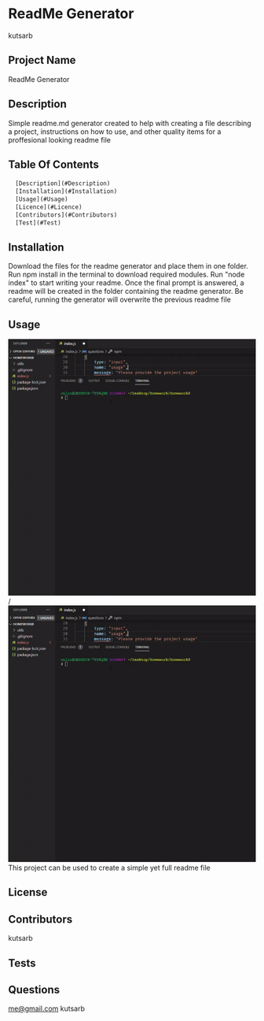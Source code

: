 # ReadMe Generator
  kutsarb

  ## Project Name

  ReadMe Generator

  ## Description

  Simple readme.md generator created to help with creating a file describing a project, instructions on how to use, and other quality items for a proffesional looking readme file

  ## Table Of Contents

      [Description](#Description)
      [Installation](#Installation)
      [Usage](#Usage)
      [Licence](#Licence)
      [Contributors](#Contributors)
      [Test](#Test)

  ## Installation

  Download the files for the readme generator and place them in one folder. Run npm install in the terminal to download required modules. Run "node index" to start writing your readme. Once the final prompt is answered, a readme will be created in the folder containing the readme generator. Be careful, running the generator will overwrite the previous readme file

  ## Usage

  ![Alt text](ezgif.com-gif-maker.gif) / ![](ezgif.com-gif-maker.gif)
  This project can be used to create a simple yet full readme file

  ## License

  

  ## Contributors

  kutsarb

  ## Tests
  

  ## Questions

  me@gmail.com
  kutsarb
